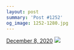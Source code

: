 ```yaml
---
layout: post
summary: 'Post #1252'
og_image: 1252-1280.jpg
---
```


<p>
  <time>
    <a href="/1252">December 8, 2020</a>
  </time>
  <a href="/1252">
    <img src="{{ site.assets_url }}/1252-640.jpg" srcset="{{ site.assets_url }}/1252-320.jpg 320w, {{ site.assets_url }}/1252-640.jpg 640w, {{ site.assets_url }}/1252-960.jpg 960w, {{ site.assets_url }}/1252-1280.jpg 1280w" sizes="(min-width: 700px) 50vw, calc(100vw - 2rem)" />
  </a>
</p>
